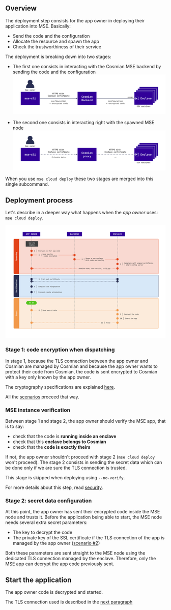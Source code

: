 ## Overview

The deployment step consists for the app owner in deploying their application into MSE. Basically:

- Send the code and the configuration
- Allocate the resource and spawn the app
- Check the trustworthiness of their service

The deployment is breaking down into two stages: 

- The first one consists in interacting with the Cosmian MSE backend by sending the code and the configuration
![](../images/deploy-stage-1.png)

- The second one consists in interacting right with the spawned MSE node
  ![](../images/deploy-stage-2.png)

When you use `mse cloud deploy` these two stages are merged into this single subcommand.


## Deployment process

Let's describe in a deeper way what happens when the *app owner* uses: `mse cloud deploy`.

![](../images/deploy-process.png)

### Stage 1: code encryption when dispatching

In stage 1, because the TLS connection between the app owner and Cosmian are managed by Cosmian and because the app owner wants to protect their code from Cosmian, the code is sent encrypted to Cosmian with a key only known by the app owner. 

The cryptography specifications are explained [here](security.md).

All the [scenarios](./scenarios.md) proceed that way. 

### MSE instance verification

Between stage 1 and stage 2, the app owner should verify the MSE app, that is to say:

- check that the code is **running inside an enclave**
- check that this **enclave belongs to Cosmian**
- check that the **code is exactly theirs**

If not, the app owner shouldn't proceed with stage 2 (`mse cloud deploy` won't proceed). The stage 2 consists in sending the secret data which can be done only if we are sure the TLS connection is trusted.

This stage is skipped when deploying using `--no-verify`.

For more details about this step, read [security](security.md).

### Stage 2: secret data configuration

At this point, the app owner has sent their encrypted code inside the MSE node and trusts it. 
Before the application being able to start, the MSE node needs several extra secret parameters:

- The key to decrypt the code
- The private key of the SSL certificate if the TLS connection of the app is managed by the app owner ([scenario #2](./scenarios.md#app-owner-trust-approach-fully-encrypted-saas))

Both these parameters are sent straight to the MSE node using the dedicated TLS connection managed by the enclave. Therefore, only the MSE app can decrypt the app code previously sent.

## Start the application

The app owner code is decrypted and started. 

The TLS connection used is described in the [next paragraph](./how_it_works_use.md)

